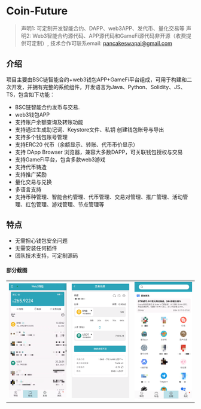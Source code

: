 # Coin-Future   

>  声明1: 可定制开发智能合约、DAPP、web3APP、发代币、量化交易等
>  声明2: Web3智能合约源代码、APP源代码和GameFi源代码非开源（收费提供可定制）, 技术合作可联系email: pancakeswapai@gmail.com  


## 介绍

项目主要由BSC链智能合约+web3钱包APP+GameFi平台组成，可用于构建和二次开发，并拥有完整的系统组件，开发语言为Java、Python、Solidity、JS、TS，包含如下功能：
- BSC链智能合约发币与交易. 
- web3钱包APP
- 支持账户余额查询及转账功能
- 支持通过生成助记词、Keystore文件、私钥 创建钱包账号与导出
- 支持多个钱包账号管理
- 支持ERC20 代币（余额显示、转账、代币币价显示）
- 支持 DApp Browser 浏览器，兼容大多数DAPP，可关联钱包授权与交易
- 支持GameFi平台，包含多款web3游戏
- 支持代币铸造
- 支持推广奖励 
- 量化交易与兑换 
- 多语言支持 
- 支持币种管理、智能合约管理、代币管理、交易对管理、推广管理、活动管理、红包管理、游戏管理、节点管理等
  
## 特点
- 无需担心钱包安全问题
- 无需安装任何插件
- 团队技术支持，可定制源码

#### 部分截图
<table>
    <tr>
         <td width="33.33%"><img src="./w1.png" width="100%" height="auto"/></td>
     <td width="33.33%"><img src="./w2.png" width="100%" height="auto"/></td>
     <td width="33.33%"><img src="./d1.png" width="100%" height="auto"/></td>
    </tr>
</table>
